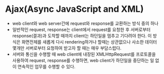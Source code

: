 # Ajax(Async JavaScript and XML)
* web client와 web server간에 request와 response를 교환하는 방식 중의 하나
* 일반적인 request, response는 client에서 request를 요청한 후 서버로부터 response(결과)과 도착할 때까지 client는 하던일을 멈추고 기다려야 한다. 이 방식은 화면전체를 새롭게 다시 rendering하거나 할때는 상관없으나 사소한 데이터 몇개만 서버로부터 요청하여 받고자 할 때는 매우 부담스럽다.
* 서버와 통신을 수행할 때 web client에 내장된 XMLHttpRequest를 프로토콜을 사용하여 request, response를 수행하면, web client가 하던일을 중단하는 일 없이 연속적인 업무를 수행할 수 있다.